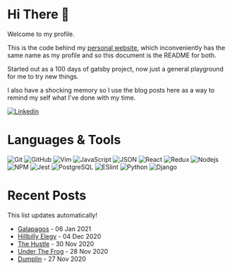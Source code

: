# Hi There 🐙
Welcome to my profile.

This is the code behind my [personal website](https://www.phil-barber.uk), which
inconveniently has the same name as my profile and so this document is the
README for both.

Started out as a 100 days of gatsby project, now just a general playground for me to try new things.

I also have a shocking memory so I use the blog posts here as a way to remind my self what I've done with my time.


[![Linkedin](https://img.shields.io/badge/LinkedIn-Phil%20Barber-blue?logo=Linkedin&logoColor=blue&labelColor=black)](https://www.linkedin.com/in/philip-barber-827581b1/)

# Languages & Tools
![Git](https://img.shields.io/badge/-Git-000000?style=flat&logo=git&logoColor=F05032&labelColor=ffffff)
![GitHub](https://img.shields.io/badge/-GitHub-000000?style=flat&logo=github&logoColor=000000&labelColor=ffffff)
![Vim](https://img.shields.io/badge/-Vim-000000?style=flat&logo=vim&labelColor=yellowgreen)
![JavaScript](https://img.shields.io/badge/-JavaScript-000000?style=flat&logo=javascript)
![JSON](https://img.shields.io/badge/-JSON-000000?style=flat&logo=JSON&logoColor=000000&labelColor=ffffff)
![React](https://img.shields.io/badge/-React-000000?style=flat&logo=react)
![Redux](https://img.shields.io/badge/-Redux-000000?style=flat&logo=redux&logoColor=764ABC&labelColor=ffffff)
![Nodejs](https://img.shields.io/badge/-Nodejs-000000?style=flat&logo=Node.js)
![NPM](https://img.shields.io/badge/-npm-000000?style=flat&logo=npm&labelColor=ffffff)
![Jest](https://img.shields.io/badge/-Jest-000000?style=flat&logo=Jest&logoColor=C21325&labelColor=ffffff)
![PostgreSQL](https://img.shields.io/badge/-PostgreSQL-000000?style=flat&logo=postgresql&logoColor=ffffff&labelColor=336791)
![ESlint](https://img.shields.io/badge/-ESlint-000000?style=flat&logo=ESlint&labelColor=4B32C3)
![Python](https://img.shields.io/badge/-Python-000000?style=flat&logo=python&labelColor=inactive)
![Django](https://img.shields.io/badge/-Django-000000?style=flat&logo=django&labelColor=darkgreen)

# Recent Posts
This list updates automatically!
<!-- recent posts start -->
* [Galapagos](http://phil-barber.uk/books/galapagos) - 06 Jan 2021
* [Hillbilly Elegy](http://phil-barber.uk/films/hillbilly-elegy) - 04 Dec 2020
* [The Hustle](http://phil-barber.uk/films/the-hustle) - 30 Nov 2020
* [Under The Frog](http://phil-barber.uk/books/under-the-frog) - 28 Nov 2020
* [Dumplin](http://phil-barber.uk/films/dumplin) - 27 Nov 2020
<!-- recent posts end -->
